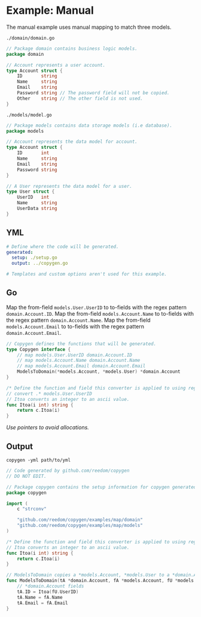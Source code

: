 # Example: Manual

The manual example uses manual mapping to match three models.

`./domain/domain.go`

```go
// Package domain contains business logic models.
package domain

// Account represents a user account.
type Account struct {
	ID       string
	Name     string
	Email    string
	Password string // The password field will not be copied.
	Other    string // The other field is not used.
}
```

`./models/model.go`

```go
// Package models contains data storage models (i.e database).
package models

// Account represents the data model for account.
type Account struct {
	ID       int
	Name     string
	Email    string
	Password string
}

// A User represents the data model for a user.
type User struct {
	UserID   int
	Name     string
	UserData string
}
```

## YML

```yml
# Define where the code will be generated.
generated:
  setup: ./setup.go
  output: ../copygen.go

# Templates and custom options aren't used for this example.
```

## Go

Map the from-field `models.User.UserID` to to-fields with the regex pattern `domain.Account.ID`. Map the from-field `models.Account.Name` to to-fields with the regex pattern `domain.Account.Name`. Map the from-field `models.Account.Email` to to-fields with the regex pattern `domain.Account.Email`.

```go
// Copygen defines the functions that will be generated.
type Copygen interface {
	// map models.User.UserID domain.Account.ID
	// map models.Account.Name domain.Account.Name
	// map models.Account.Email domain.Account.Email
	ModelsToDomain(*models.Account, *models.User) *domain.Account
}

/* Define the function and field this converter is applied to using regex. */
// convert .* models.User.UserID
// Itoa converts an integer to an ascii value.
func Itoa(i int) string {
	return c.Itoa(i)
}
```

_Use pointers to avoid allocations._

## Output

`copygen -yml path/to/yml`

```go
// Code generated by github.com/reedom/copygen
// DO NOT EDIT.

// Package copygen contains the setup information for copygen generated code.
package copygen

import (
	c "strconv"

	"github.com/reedom/copygen/examples/map/domain"
	"github.com/reedom/copygen/examples/map/models"
)

/* Define the function and field this converter is applied to using regex. */
// Itoa converts an integer to an ascii value.
func Itoa(i int) string {
	return c.Itoa(i)
}

// ModelsToDomain copies a *models.Account, *models.User to a *domain.Account.
func ModelsToDomain(tA *domain.Account, fA *models.Account, fU *models.User) {
	// *domain.Account fields
	tA.ID = Itoa(fU.UserID)
	tA.Name = fA.Name
	tA.Email = fA.Email
}
```